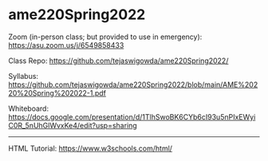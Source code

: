 # ame220Spring2022

Zoom (in-person class; but provided to use in emergency): https://asu.zoom.us/j/6549858433

Class Repo: https://github.com/tejaswigowda/ame220Spring2022/

Syllabus: https://github.com/tejaswigowda/ame220Spring2022/blob/main/AME%20220%20Spring%202022-1.pdf

Whiteboard: https://docs.google.com/presentation/d/1TlhSwoBK6CYb6cI93u5nPIxEWyiC0R_5nUhGlWvxKe4/edit?usp=sharing


___

HTML Tutorial: https://www.w3schools.com/html/
